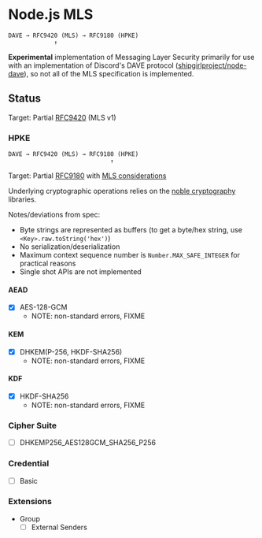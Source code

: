 # Node.js MLS

```text
DAVE → RFC9420 (MLS) → RFC9180 (HPKE)
             ↑
```

**Experimental** implementation of Messaging Layer Security primarily for use with an implementation of Discord's DAVE protocol ([shipgirlproject/node-dave]()), so not all of the MLS specification is implemented.

## Status
Target: Partial [RFC9420](https://datatracker.ietf.org/doc/html/rfc9420) (MLS v1)

### HPKE
```text
DAVE → RFC9420 (MLS) → RFC9180 (HPKE)
                             ↑
```

Target: Partial [RFC9180](https://www.rfc-editor.org/rfc/rfc9180.html) with [MLS considerations](https://www.rfc-editor.org/rfc/rfc9420.html#name-cryptographic-objects)

Underlying cryptographic operations relies on the [noble cryptography](https://paulmillr.com/noble/) libraries.

Notes/deviations from spec:
- Byte strings are represented as buffers (to get a byte/hex string, use `<Key>.raw.toString('hex')`)
- No serialization/deserialization
- Maximum context sequence number is `Number.MAX_SAFE_INTEGER` for practical reasons
- Single shot APIs are not implemented

#### AEAD
- [x] AES-128-GCM
  - NOTE: non-standard errors, FIXME

#### KEM
- [x] DHKEM(P-256, HKDF-SHA256)
  - NOTE: non-standard errors, FIXME

#### KDF
- [x] HKDF-SHA256
  - NOTE: non-standard errors, FIXME

### Cipher Suite
- [ ] DHKEMP256_AES128GCM_SHA256_P256

### Credential
- [ ] Basic

### Extensions
- Group
  - [ ] External Senders
